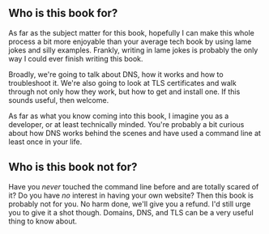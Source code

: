 ## Who is this book for?

As far as the subject matter for this book, hopefully I can make this whole process a bit more enjoyable than your average tech book by using lame jokes and silly examples. Frankly, writing in lame jokes is probably the only way I could ever finish writing this book.

Broadly, we're going to talk about DNS, how it works and how to troubleshoot it. We're also going to look at TLS certificates and walk through not only how they work, but how to get and install one. If this sounds useful, then welcome.

As far as what you know coming into this book, I imagine you as a developer, or at least technically minded. You're probably a bit curious about how DNS works behind the scenes and have used a command line at least once in your life.

## Who is this book not for?

Have you _never_ touched the command line before and are totally scared of it? Do you have _no_ interest in having your own website? Then this book is probably not for you. No harm done, we'll give you a refund. I'd still urge you to give it a shot though. Domains, DNS, and TLS can be a very useful thing to know about.
